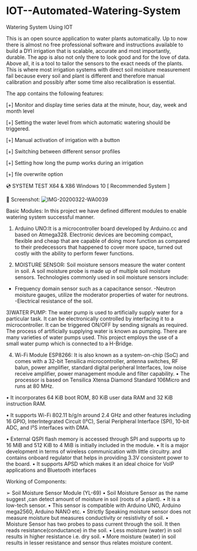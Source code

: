 # IOT--Automated-Watering-System
Watering System Using IOT

This is an open source application to water plants automatically. Up to now there is almost no free professional
software and instructions available to build a DYI irrigation that is scalable, accurate and most importantly, durable.
The app is also not only there to look good and for the love of data. Above all, it is a tool to tailor the sensors 
to the exact needs of the plants. This is where most irrigation systems with direct soil moisture measurement fail because every 
soil and plant is different and therefore manual calibration and possibly after some time also recalibration is essential.


The app contains the following features:

[+] Monitor and display time series data at the minute, hour, day, week and month level

[+] Setting the water level from which automatic watering should be triggered.

[+] Manual activation of irrigation with a button

[+] Switching between different sensor profiles

[+] Setting how long the pump works during an irrigation

[+] file overwrite option









💿 SYSTEM TEST X64 & X86
Windows 10 [ Recommended System ]



🌌 Screenshot:
![IMG-20200322-WA0039](https://user-images.githubusercontent.com/83410938/165538407-ccaa1aea-66f7-4022-abf5-eb08361392cb.jpeg)




Basic Modules:
In this project we have defined different modules to enable watering system successful manner.

1) Arduino UNO:It is a microcontroller board developed by Arduino.cc and based on Atmega328. 
Electronic devices are becoming compact, flexible and cheap that are capable of doing more function 
as compared to their predecessors that happened to cover more space, turned out costly with the ability to perform
fewer functions.

                                   


2) MOISTURE SENSOR: Soil moisture sensors measure the water content in soil. A soil moisture probe is made up of multiple soil moisture sensors. Technologies commonly used in soil moisture sensors include: 
- Frequency domain sensor such as a capacitance sensor.
-Neutron moisture gauges, utilize the moderator properties of water for neutrons.  
-Electrical resistance of the soil.
                                               



3)WATER PUMP:
The water pump is used to artificially supply water for a particular task. It can be electronically controlled by interfacing it to a microcontroller. It can be triggered ON/OFF by sending signals as required. The process of artificially supplying water is known as pumping. There are many varieties of water pumps used. This project employs the use of a small water pump which is connected to a H-Bridge.



4) Wi-Fi Module ESP8266:
It is also known as a system-on-chip (SoC) and comes with a 32-bit Tensilica microcontroller, antenna switches, RF balun, power amplifier, standard digital peripheral Interfaces, low noise receive amplifier, power management module and filter capability.
• The processor is based on Tensilica Xtensa Diamond Standard 106Micro and runs at 80 MHz.

• It incorporates 64 KiB boot ROM, 80 KiB user data RAM and 32 KiB instruction RAM.

• It supports Wi-Fi 802.11 b/g/n around 2.4 GHz and other features including 16 GPIO, InterIntegrated Circuit (I²C), Serial Peripheral Interface (SPI), 10-bit ADC, and I²S interfaces 
with DMA.

                               

• External QSPI flash memory is accessed through SPI and supports up to 16 MiB and 512 KiB to 4 MiB is initially included in the module.
• It is a major development in terms of wireless communication with little circuitry. and contains onboard regulator that helps in providing 3.3V consistent power to the board.
• It supports APSD which makes it an ideal choice for VoIP applications and Bluetooth interfaces



 Working of Components:  

➢ Soil Moisture Sensor Module (YL-69) 
  • Soil Moisture Sensor as the name suggest ,can detect amount of moisture in soil (roots of a plant).
  • It is a low-tech sensor. 
  • This sensor is compatible with Arduino UNO, Arduino mega2560,                Arduino NANO etc. 
 • Strictly Speaking moisture sensor does not measure moisture but measures conductivity or resistivity of soil. 
 • Moisture Sensor has two probes to pass current through the soil. It then reads resistance(conductance) in the soil.
 • Less moisture (water) in soil results in higher resistance i.e. dry soil. 
• More moisture (water) in soil results in lesser resistance and sensor thus relates  moisture content. 





               



           



        
   







